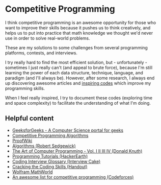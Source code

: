 # Competitive Programming

I think competitive programming is an awesome opportunity for those who want to improve their skills because it pushes us to think creatively, and helps us to put into practice that math knowledge we thought we'd never use in order to solve real-world problems.

These are my solutions to some challenges from several programming platforms, contests, and interviews.

I try really hard to find the most efficient solution, but - unfortunately - sometimes I just really can't (and appeal to brute force), because I'm still learning the power of each data structure, technique, language, and paradigm (and I'll always be). However, after some research, I always end up discovering awesome articles and [inspiring codes](https://github.com/DanielBrito/programming-problems/tree/master/Inspiring%20Codes) which improve my programming skills.

When I feel really inspired, I try to document these codes (exploring time and space complexity) to facilitate the understanding of what I'm doing.

## Helpful content

* [GeeksforGeeks - A Computer Science portal for geeks](https://www.geeksforgeeks.org/)
* [Competitive Programming Algorithms](https://cp-algorithms.com/)
* [ProofWiki](https://proofwiki.org/wiki/Main_Page)
* [Algorithms (Robert Sedgewick)](https://algs4.cs.princeton.edu/home/)
* [The Art of Computer Programming - Vol. I II III IV (Donald Knuth)](https://docero.com.br/doc/eenxxn)
* [Programming Tutorials (HackerEarth)](https://www.hackerearth.com/practice/)
* [Coding Interview Glossary (Interview Cake)](https://www.interviewcake.com/glossary)
* [Cracking the Coding Skills (Handout)](https://miro.medium.com/max/5100/1*UsPt4i_tM99tWVWa2aa29g.png)
* [Wolfram MathWorld](http://mathworld.wolfram.com/)
* [An awesome list for competitive programming (Codeforces)](https://codeforces.com/blog/entry/23054)
